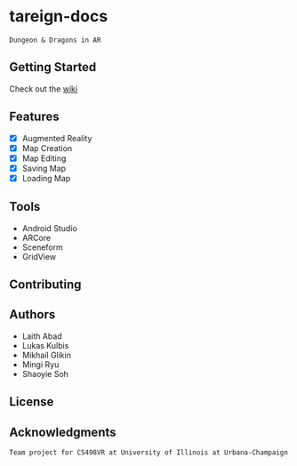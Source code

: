 # tareign-docs
```
Dungeon & Dragons in AR
```

## Getting Started
Check out the [wiki](https://github.com/tAReign/tareign-docs/wiki)

## Features
- [x] Augmented Reality
- [x] Map Creation
- [x] Map Editing 
- [x] Saving Map
- [x] Loading Map

## Tools
- Android Studio
- ARCore
- Sceneform
- GridView

## Contributing

## Authors
- Laith Abad
- Lukas Kulbis
- Mikhail Glikin
- Mingi Ryu
- Shaoyie Soh

## License

## Acknowledgments
```
Team project for CS498VR at University of Illinois at Urbana-Champaign
```
